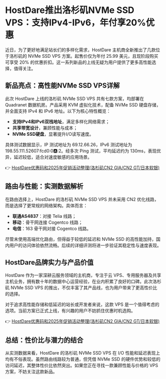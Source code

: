 # HostDare推出洛杉矶NVMe SSD VPS：支持IPv4-IPv6，年付享20%优惠

近日，为了更好地满足站长们的多样化需求，HostDare 主机商全新推出了几款位于洛杉矶的 NVMe SSD VPS 方案。起售价仅为年付 25.99 美元，且现阶段购买可享受 20% 的优惠折扣。这一系列新品的上线无疑为用户提供了更多高性能选择，值得关注。

## 新品亮点：高性能NVMe SSD VPS详解

此次 HostDare 上线的洛杉矶 NVMe SSD VPS 共有七款方案，均部署在 Quadranet 数据机房。产品采用 KVM 虚拟化技术，配备 NVMe SSD 硬盘存储，并全面支持 IPv4 和 IPv6 地址。以下为核心特性概览：

- **支持IPv4和IPv6双栈地址**，满足多样化网络需求；
- **共享带宽设计**，兼顾性能与成本；
- **NVMe SSD硬盘**，显著提升I/O读写速度。

具体测试数据显示，IP 测试地址为 69.12.66.26，IPv6 测试地址为 198.55.111.52607:fcd0:0:a::2。经多次 Ping 测试，平均延迟约为 130ms，表现优异，延迟较低，适合对速度敏感的应用场景。

👉 [HostDare优惠码和2025年促销活动整理(洛杉矶CN2 GIA/CN2 GT/日本软银)](https://bit.ly/hostdare)

## 路由与性能：实测数据解析

在路由选择上，HostDare 的洛杉矶 NVMe SSD VPS 并未采用 CN2 优化线路，而是选择了更常规的网络架构。具体而言：

- **联通AS4837**：对接 Telia 线路；
- **移动**：骨干网连接 Cogentco 线路；
- **电信**：163 骨干网对接 Cogentco 线路。

尽管未使用高端优化路由，但得益于较低的延迟和 NVMe SSD 的高性能加持，国内用户的访问体验依然流畅。后续的详细评测将进一步验证其稳定性与速度表现。

## HostDare品牌实力与产品价值

HostDare 作为一家深耕云服务领域的主机商，专注于云 VPS、专用服务器及共享主机业务，拥有数十年的数据中心运营经验，在业内积累了良好的口碑。此次洛杉矶 NVMe SSD VPS 的推出，不仅丰富了其产品线，也为用户带来了更高性价比的选择。

对于追求高性能存储和低延迟的站长或开发者来说，这款 VPS 是一个值得考虑的选项。当前方案已正式上线，有兴趣的用户不妨抓住优惠时机选购。

👉 [HostDare优惠码和2025年促销活动整理(洛杉矶CN2 GIA/CN2 GT/日本软银)](https://bit.ly/hostdare)

## 总结：性价比与潜力的结合

从实测数据来看，HostDare 的洛杉矶 NVMe SSD VPS 在 I/O 性能和延迟表现上均有不俗表现。虽然路由线路较为普通，但凭借 NVMe SSD 的硬件优势和较低的访问延迟，其整体性价比依然突出。如果您正在寻找一款兼顾性能与价格的 VPS 方案，不妨关注这款新品。